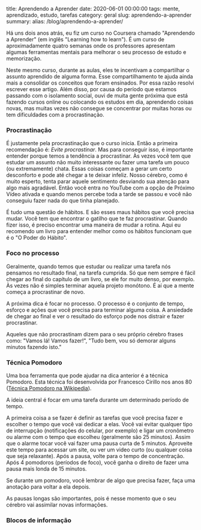 title: Aprendendo a Aprender
date: 2020-06-01 00:00:00
tags: mente, aprendizado, estudo, tarefas
category: geral
slug: aprendendo-a-aprender
summary:
alias: /blog/aprendendo-a-aprender/

Há uns dois anos atrás, eu fiz um curso no Coursera chamado "Aprendendo a Aprender" (em inglês "Learning how to learn"). É um curso de aproximadamente quatro semanas onde os professores apresentam algumas ferramentas mentais para melhorar o seu processo de estudo e memorização. 


Neste mesmo curso, durante as aulas, eles te incentivam a compartilhar o assunto aprendido de alguma forma. Esse compartilhamento te ajuda ainda mais a consolidar os conceitos que foram ensinados. Por essa razão resolvi escrever esse artigo. Além disso, por causa do período que estamos passando com o isolamento social, ouvi de muita gente próxima que está fazendo cursos online ou colocando os estudos em dia, aprendendo coisas novas, mas muitas vezes não consegue se concentrar por muitas horas ou tem dificuldades com a procrastinação.

### Procrastinação

É justamente pela procrastinação que o curso inicia. Então a primeira recomendação é: *Evite procrastinar*.
Mas para conseguir isso, é importante entender porque temos a tendência a procrastinar.
Às vezes você tem que estudar um assunto não muito interessante ou fazer uma tarefa um pouco (ou extremamente) chata. Essas coisas começam a gerar um certo desconforto e pode até chegar a te deixar infeliz. Nosso cérebro, como é muito esperto, tenta parar aquele sentimento desviando sua atenção para algo mais agradável. Então você entra no YouTube com a opção de Próximo Vídeo ativada e quando menos percebe toda a tarde se passou e você não conseguiu fazer nada do que tinha planejado.


É tudo uma questão de hábitos. E são esses maus hábitos que você precisa mudar. Você tem que encontrar o gatilho que te faz procrastinar. Quando fizer isso, é preciso encontrar uma maneira de mudar a rotina. Aqui eu recomendo um livro para entender melhor como os hábitos funcionam que é o "O Poder do Hábito".

### Foco no processo

Geralmente, quando temos que estudar ou realizar uma tarefa nós pensamos no resultado final, na tarefa cumprida. Só que nem sempre é fácil chegar ao final do capítulo de um livro, se ele for muito denso, por exemplo. Às vezes não é simples terminar aquela projeto monótono. É aí que a mente começa a procrastinar de novo.

A próxima dica é focar no processo. O processo é o conjunto de tempo, esforço e ações que você precisa para terminar alguma coisa. A ansiedade de chegar ao final e ver o resultado do esforço pode nos distrair e fazer procrastinar.

Aqueles que não procrastinam dizem para o seu próprio cérebro frases como: "Vamos lá! Vamos fazer!", "Tudo bem, vou só demorar alguns minutos fazendo isto."


### Técnica Pomodoro

Uma boa ferramenta que pode ajudar na dica anterior é a técnica Pomodoro. Esta técnica foi desenvolvida por Francesco Cirillo nos anos 80 ([Técnica Pomodoro na Wikipedia](https://pt.wikipedia.org/wiki/T%C3%A9cnica_pomodoro)).

A ideia central é focar em uma tarefa durante um determinado período de tempo.

A primeira coisa a se fazer é definir as tarefas que você precisa fazer e escolher o tempo que você vai dedicar a elas. Você vai evitar qualquer tipo de interrupção (notificações do celular, por exemplo) e ligar um cronômetro ou alarme com o tempo que escolheu (geralmente são 25 minutos). Assim que o alarme tocar você vai fazer uma pausa curta de 5 minutos. Aproveite este tempo para acessar um site, ou ver um video curto (ou qualquer coisa que seja relaxante). Após a pausa, volte para o tempo de concentração. Após 4 pomodoros (períodos de foco), você ganha o direito de fazer uma pausa mais londa de 15 minutos.

Se durante um pomodoro, você lembrar de algo que precisa fazer, faça uma anotação para voltar a ela depois.

As pausas longas são importantes, pois é nesse momento que o seu cérebro vai assimilar novas informações.


### Blocos de informação